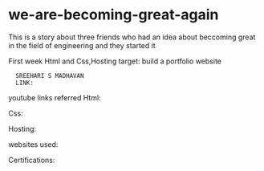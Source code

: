 # we-are-becoming-great-again
This is a story about three friends who had an idea about beccoming great in the field of engineering and they started it

First week
 Html and Css,Hosting
 target:
      build a portfolio website

      SREEHARI S MADHAVAN
      LINK:

youtube links referred
  Html:


  Css:


  Hosting:


  websites used:


  Certifications:


  


  
